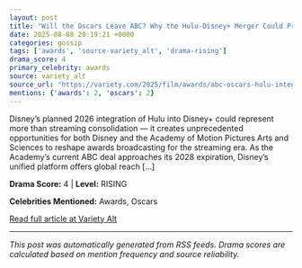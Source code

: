 ```yaml
---
layout: post
title: "Will the Oscars Leave ABC? Why the Hulu-Disney+ Merger Could Prevent a Split and Benefit Both Sides"
date: 2025-08-08 20:19:21 +0000
categories: gossip
tags: ['awards', 'source-variety_alt', 'drama-rising']
drama_score: 4
primary_celebrity: awards
source: variety_alt
source_url: "https://variety.com/2025/film/awards/abc-oscars-hulu-integration-rights-deal-1236480917/"
mentions: {'awards': 2, 'oscars': 2}
---
```


Disney’s planned 2026 integration of Hulu into Disney+ could represent more than streaming consolidation — it creates unprecedented opportunities for both Disney and the Academy of Motion Pictures Arts and Sciences to reshape awards broadcasting for the streaming era. As the Academy’s current ABC deal approaches its 2028 expiration, Disney’s unified platform offers global reach […]

**Drama Score:** 4 | **Level:** RISING

**Celebrities Mentioned:** Awards, Oscars

[Read full article at Variety Alt](https://variety.com/2025/film/awards/abc-oscars-hulu-integration-rights-deal-1236480917/)

---
*This post was automatically generated from RSS feeds. Drama scores are calculated based on mention frequency and source reliability.*
